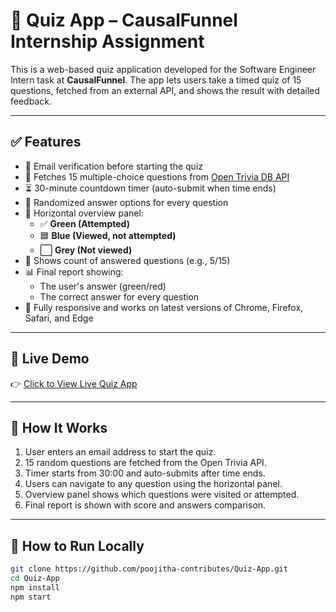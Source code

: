 # 🎯 Quiz App – CausalFunnel Internship Assignment

This is a web-based quiz application developed for the Software Engineer Intern task at **CausalFunnel**. The app lets users take a timed quiz of 15 questions, fetched from an external API, and shows the result with detailed feedback.

---

## ✅ Features

- 📧 Email verification before starting the quiz
- 🧠 Fetches 15 multiple-choice questions from [Open Trivia DB API](https://opentdb.com/api.php?amount=15)
- ⏳ 30-minute countdown timer (auto-submit when time ends)
- 🔁 Randomized answer options for every question
- 🧭 Horizontal overview panel:
  - ✅ **Green (Attempted)**
  - 🟦 **Blue (Viewed, not attempted)**
  - ⬜ **Grey (Not viewed)**
- 🔢 Shows count of answered questions (e.g., 5/15)
- 📊 Final report showing:
  - The user's answer (green/red)
  - The correct answer for every question
- 📱 Fully responsive and works on latest versions of Chrome, Firefox, Safari, and Edge

---

## 🧪 Live Demo

👉 [Click to View Live Quiz App](https://aquamarine-valkyrie-ce7613.netlify.app)

---

## 🧠 How It Works

1. User enters an email address to start the quiz.
2. 15 random questions are fetched from the Open Trivia API.
3. Timer starts from 30:00 and auto-submits after time ends.
4. Users can navigate to any question using the horizontal panel.
5. Overview panel shows which questions were visited or attempted.
6. Final report is shown with score and answers comparison.

---

## 🚀 How to Run Locally

```bash
git clone https://github.com/poojitha-contributes/Quiz-App.git
cd Quiz-App
npm install
npm start
